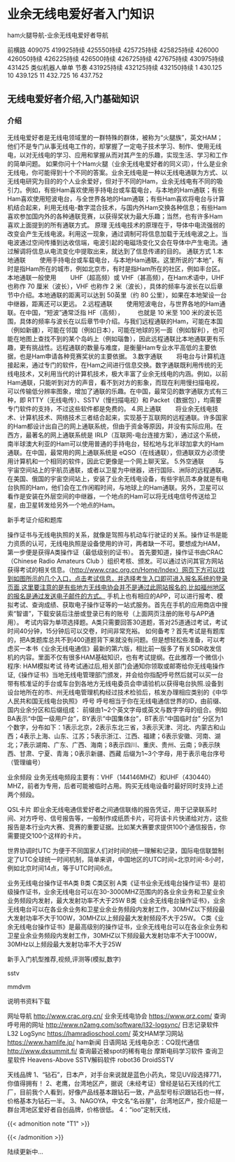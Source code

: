# 业余无线电爱好者入门知识




ham火腿导航-业余无线电爱好者导航

前横路
409075
419925持续
425550持续
425725持续
425825持续
426000 426050持续
426225持续
426500持续
426725持续
427675持续
430975持续
431425 类似机器人单单 节奏
431925持续
432125持续
432150持续
1  430.125
10 439.125 
11  432.725
16  437.752


## 无线电爱好者介绍,入门基础知识
### 介绍
无线电爱好者是无线电领域里的一群特殊的群体，被称为“火腿族”，英文HAM；他们不是专门从事无线电工作的，却掌握了一定电子技术学习、制作、使用无线电，以对无线电的学习、应用和掌握从而对其产生的乐趣，实现生活、学习和工作的简单问题。
如果你问十个Ham火腿（业余无线电爱好者的同义词），什么是业余无线电，你可能得到十个不同的答案。业余无线电是一种以无线电通联为方式、以无线电研究为目的的个人业余爱好，但对于不同的Ham，业余无线电有不同的吸引力。例如，有些Ham喜欢使用手持电台或车载电台，与本地的Ham通联；有些Ham喜欢使用短波电台，与全世界各地的Ham通联；有些Ham喜欢将电台与计算机结合起来，利用无线电-数字混合技术，与国内外Ham交换各种信息；有些Ham喜欢参加国内外的各种通联竞赛，以获得奖状为最大乐趣；当然，也有许多Ham喜欢上面提到的所有通联方式。
原理
无线电技术的原理在于，导体中电流强弱的改变会产生无线电波。利用这一现象，通过调制可将信息加载于无线电波之上。当电波通过空间传播到达收信端，电波引起的电磁场变化又会在导体中产生电流。通过解调将信息从电流变化中提取出来，就达到了信息传递的目的。
通联方式
1.本地通联
　　使用手持电台或车载电台，与本地Ham通联。这里所说的“本地”，有时是指Ham所在的城市，例如北京市，有时是指Ham所在的社区，例如丰台区。本地通联一般使用
　　UHF（超高频）或 VHF（甚高频），在Ham术语中，UHF 也称作 70 厘米（波长），VHF 也称作 2 米（波长），具体的频率与波长在以后章节中介绍。本地通联的距离可以达到 50英里（约 80 公里），如果在本地架设一台中继器，距离还可以更远。
2.远程通联
　　使用短波电台，与世界各地的Ham通联。在中国，“短波”通常泛指 HF（高频），
　　也就是 10 米至 100 米的波长范围，具体的频率与波长在以后章节中介绍。与我们远程通联的Ham，可能在本国（例如新疆），可能在邻国（例如日本），可能在地球的另一面（例如智利），也可能在地图上查找不到的某个岛屿上（例如瑙鲁），因此远程通联比本地通联更有乐趣，更有挑战性。远程通联的数量与难度，是衡量Ham专业水平高低的主要依据，也是Ham申请各种竞赛奖状的主要依据。
 3.数字通联
　　将电台与计算机连接起来，通过专门的软件，在Ham之间进行信息交换。数字通联既利用传统的无线电技术，又利用当代的计算机技术，极大丰富了业余无线电的内涵。例如，以前Ham通联，只能听到对方的声音，看不到对方的影象，而现在利用慢扫描电视，可以传输低分辨率图象，增加了通联的乐趣。在中国，最常见的数字通联方式有三种，即 RTTY（无线电传）、SSTV（慢扫描电视）和 Packet（数据包），均需要专门软件的支持，不过这些软件都是免费的。
4.网上通联
　　将业余无线电技术、计算机技术、网络技术三者结合起来，实现基于互联网的远程通联。许多国家的Ham都设计出自己的网上通联系统，但由于资金等原因，并没有实际应用。在西方，最著名的网上通联系统是 IRLP（互联网-电台连接方案），通过这个系统，南半球澳大利亚的Ham可以使用普通的手持电台，轻松地与北半球加拿大的Ham通联。在中国，最常用的网上通联系统是 eQSO（在线通联），但通联双方必须使用计算机和一个相同的软件，因此它更像是一个网上聊天室。
5.外空通联
　　与宇宙空间站上的宇航员通联，或者以卫星为中继器，进行国际、洲际的远程通联。在美国、俄国的宇宙空间站上，安装了业余无线电设备，有些宇航员本身就是有电台执照的Ham，他们会在工作闲暇时间，与地球上的Ham通联。另外，卫星可以看作是安装在外层空间的中继器，一个地点的Ham可以将无线电信号传送给卫星，由卫星转发给另外一个地点的Ham。


新手考证介绍和题库

操作证书与无线电执照的关系，就像是驾照与机动车行驶证的关系。操作证书是能力资质的认可，无线电执照是设备使用的许可，两者缺一不可。要想成为HAM，第一步便是获得A类操作证（最低级别的证书）。
首先要知道，操作证书由CRAC（Chinese Radio Amateurs Club ）组织考核、颁发。可以通过访问其官方网站获得考试的相关信息。（http://www.crac.org.cn/Home/Index）网页下方可以找到如图所示的几个入口，点击考试信息，并选择考生入口即可进入报名系统的登录页面,这里要注意的是有些地方无线电协会并不是通过此网站报名的,比如福州地区的报名是通过发送电子邮件的方式。
手机上也有相应的APP，可以进行报考、模拟考试、查询成绩、获取电子操作证等的一站式服务。首先在手机的应用商店中搜索“智谱”，下载安装后注册或登录已有的账号（上面网页注册的账号与APP通用）。
考试内容为单项选择题。A类只需要回答30道题，答对25道通过考试，考试时间40分钟，15分钟后可以交卷，时间非常充裕。
如何备考？首先考试是有题库的，把A类题库总共不到400道题背下来就没有问题。但是想轻松些准备，可以考虑买一本书《业余无线电通信》最新的第六版，相比前一版多了有关SDR收发信机的内容。里面不仅有很多HAM基础知识，也有考试提纲。在此推荐一个微信小程序: HAM模拟考试
待考试通过后,相关部门会通知你领取或邮寄给你无线电操作证,《操作证书》当地无线电管理部门颁发，并会给你指配呼号然后就可以买一台带有核准证的手台或车台到各地方无线电委员会申请验机以获得电台执照.设备到设台地所在的市、州无线电管理机构经过技术检验后，核发办理相应类别的《中华人民共和国无线电台执照》
呼号
呼号相当于你在无线电通信世界的ID，由前缀、国内业余分区和后缀组成：
前缀由1~2个英文字母或英文与数字字母的组合。例如BA表示“中国一级用户台”，BY表示“中国集体台”，BT表示“中国临时台”
分区为1个数字，分布如下：1表示北京，2表示东北三省，3表示天津、河北、内蒙古和山西；4表示上海、山东、江苏；5表示浙江、江西、福建；6表示安徽、河南、湖北；7表示湖南、广东、广西、海南；8表示四川、重庆、贵州、云南；9表示陕西、甘肃、宁夏、青海；0表示新疆、西藏
后缀为1~3个字母，用于表示电台序号（管理编号）

业余频段
业务无线电频段主要有：VHF（144146MHZ）和UHF（430440）MHZ，前者为专用，后者可能被临时占用。购买无线电设备时最好同时支持上述两个频段。

QSL卡片
即业余无线电通信爱好者之间通信联络的报告凭证，用于记录联系时间、对方呼号、信号报告等，一般制作成纸质卡片，可将该卡片快递给对方，这些报告是本行业内大赛、竞赛的重要证据。比如某大赛要求提供100个通信报告，你需要提交100个这样的卡片。

世界协调时UTC
为便于不同国家人们对时间的统一理解和记录，国际电信联盟制定了UTC全球统一时间机制，简单来讲，中国地区的UTC时间=北京时间-8小时，例如北京时间14点，等于UTC时间6点。

业务无线电台操作证书A类 B类 C类区别
A类《证书业余无线电台操作证书》是初级操作证书，业余无线电台可以在30-3000MHZ范围内的各业余业务和卫星业余业务频段内发射，最大发射功率不大于25W
B类《业余无线电台操作证书》，业余无线电台可以在各业余业务和卫星业余业务频段内发射工作，30MHZ以下频段最大发射功率不大于100W，30MHZ以上频段最大发射频段不大于25W。
C类《业余无线电台操作证书》是最高级别的操作证书，业余无线电台可以在各业余业务和卫星业余业务频段内发射工作，30MHZ以下频段最大发射功率不大于1000W，30MHz以上频段最大发射功率不大于25W

新手入门机型推荐,视频,评测等(模拟,数字)

sstv

mmdvm

说明书资料下载


网址导航
http://www.crac.org.cn/ 业余无线电协会
https://www.qrz.com/ 查询呼号用的网址
http://www.n2amg.com/software/l32-logsync/  日志记录软件L32 LogSync
https://hamradioschool.com/ 英文HAM学习网站
https://www.hamlife.jp/ ham新闻 日语网站
无线电杂志：CQ现代通信
http://www.dxsummit.fi/ 查询最近被spot的稀有电台
摩斯电码学习软件
查询卫星软件 Heavens-Above
SSTV解码软件 robot36 DroidSSTV

天线品牌
1、“钻石”，日本产，对手台来说就是蓝色小药丸，常见UV段选择771，你值得拥有！
2、老鹰，台湾地区产，据说（未经考证）曾经是钻石天线的代工厂，目前我个人看到，好像产品线基本跟钻石一致，产品型号标识跟钻石也一样，价格基本为钻石一半。
3、NAGOYA，中文名“名谷屋”，台湾地区产，按介绍是一群台湾地区爱好者自创品牌，价格很低。
4：“ioo”定制天线，




{{< admonition note "T1" >}}

{{< /admonition >}}

陆续更新中...


